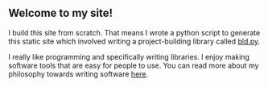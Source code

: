 ## Welcome to my site!

I build this site from scratch. That means I wrote a python script to generate this static site which involved writing a project-building library called [bld.py](bld.html).

I really like programming and specifically writing libraries. I enjoy making software tools that are easy for people to use. You can read more about my philosophy towards writing software [here](software.html).